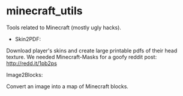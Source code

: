 minecraft_utils
===============

Tools related to Minecraft (mostly ugly hacks).

* Skin2PDF:

Download player's skins and create large printable pdfs of their head texture.
We needed Minecraft-Masks for a goofy reddit post: http://redd.it/1pb2ps

Image2Blocks:

Convert an image into a map of Minecraft blocks.
